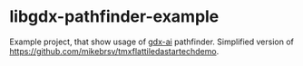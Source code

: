# libgdx-pathfinder-example
Example project, that show usage of [gdx-ai](https://github.com/libgdx/gdx-ai) pathfinder.
Simplified version of https://github.com/mikebrsv/tmxflattiledastartechdemo.